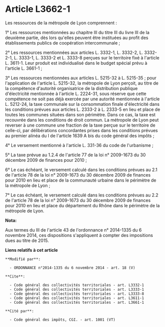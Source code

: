 # Article L3662-1

Les ressources de la métropole de Lyon comprennent : 

1° Les ressources mentionnées au chapitre III du titre III du livre III de la deuxième partie, dès lors qu'elles peuvent être
instituées au profit des établissements publics de coopération intercommunale ; 

2° Les ressources mentionnées aux articles L. 3332-1, L. 3332-2, L. 3332-2-1, L. 3333-1, L. 3333-2 et L. 3333-8 perçues sur
le territoire fixé à l'article L. 3611-1. Leur produit est individualisé dans le budget spécial prévu à l'article L.
3661-1 ; 

3° Les ressources mentionnées aux articles L. 5215-32 à L. 5215-35 ; pour l'application de l'article L. 5215-32, la métropole
de Lyon perçoit, au titre de la compétence d'autorité organisatrice de la distribution publique d'électricité mentionnée à
l'article L. 2224-31, sous réserve que cette compétence ne soit pas déjà exercée par une autorité mentionnée à l'article L.
5212-24, la taxe communale sur la consommation finale d'électricité dans les conditions prévues aux articles L. 2333-2 à L.
2333-5 en lieu et place de toutes les communes situées dans son périmètre. Dans ce cas, la taxe est recouvrée dans les
conditions de droit commun. La métropole de Lyon peut reverser à une commune une fraction de la taxe perçue sur le territoire
de celle-ci, par délibérations concordantes prises dans les conditions prévues au premier alinéa du I de l'article 1639 A bis
du code général des impôts ;

4° Le versement mentionné à l'article L. 331-36 du code de l'urbanisme ;

5° La taxe prévue au 1.2.4 de l'article 77 de la loi n° 2009-1673 du 30 décembre 2009 de finances pour 2010 ;

6° Le cas échéant, le versement calculé dans les conditions prévues au 2.1 de l'article 78 de la loi n° 2009-1673 du 30
décembre 2009 de finances pour 2010 en lieu et place de la communauté urbaine dans le périmètre de la métropole de Lyon ;

7° Le cas échéant, le versement calculé dans les conditions prévues au 2.2 de l'article 78 de la loi n° 2009-1673 du 30
décembre 2009 de finances pour 2010 en lieu et place du département du Rhône dans le périmètre de la métropole de Lyon.

**Nota:**

Aux termes du III de l'article 43 de l'ordonnance n° 2014-1335 du 6 novembre 2014, ces dispositions s'appliquent à compter
des impositions dues au titre de 2015.

**Liens relatifs à cet article**

	**Modifié par**:

	  - ORDONNANCE n°2014-1335 du 6 novembre 2014 - art. 18 (V)

	**Cite**:

	  - Code général des collectivités territoriales - art. L3332-1
	  - Code général des collectivités territoriales - art. L3333-1
	  - Code général des collectivités territoriales - art. L3333-8
	  - Code général des collectivités territoriales - art. L3611-1
	  - Code général des collectivités territoriales - art. L3661-1

	**Cité par**:

	  - Code général des impôts, CGI. - art. 1001 (VT)
